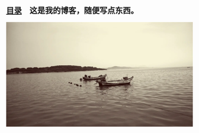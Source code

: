 <link rel="shortcut icon" type="image/png" href="images/favicon.png">

<!-- 这是主页文件 -->
## [目录](catalogue.md)　这是我的博客，随便写点东西。

<audio autoplay="autoplay" loop="loop" height="100" width="100">
  <source src="Music.mp3" type="audio/mp3" />
  <embed height="100" width="100" src="Music.mp3" />
</audio>  

![](images/Sea.webp)
